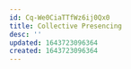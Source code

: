 ```yaml
---
id: Cq-We0CiaTTfWz6ij0Qx0
title: Collective Presencing
desc: ''
updated: 1643723096364
created: 1643723096364
---
```


